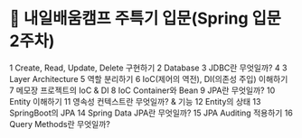 # 🧮 내일배움캠프 주특기 입문(Spring 입문 2주차)

1 Create, Read, Update, Delete 구현하기
2 Database
3 JDBC란 무엇일까?
4 3 Layer Architecture
5 역할 분리하기
6 IoC(제어의 역전), DI(의존성 주입) 이해하기
7 메모장 프로젝트의 IoC & DI
8 IoC Container와 Bean
9 JPA란 무엇일까?
10 Entity 이해하기
11 영속성 컨텍스트란 무엇일까? & 기능
12 Entity의 상태
13 SpringBoot의 JPA
14 Spring Data JPA란 무엇일까?
15 JPA Auditing 적용하기
16 Query Methods란 무엇일까?
